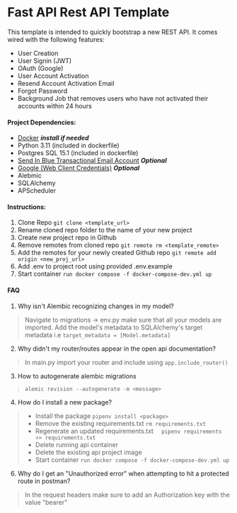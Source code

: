 # Fast API Rest API Template

This template is intended to quickly bootstrap a new REST API. It comes wired with the following features:

* User Creation
* User Signin (JWT)
* OAuth (Google)
* User Account Activation
* Resend Account Activation Email
* Forgot Password
* Background Job that removes users who have not activated their accounts within 24 hours


#### Project Dependencies:
* [Docker](https://www.docker.com/products/docker-desktop/) **_install if needed_**
* Python 3.11 (included in dockerfile)
* Postgres SQL 15.1 (included in dockerfile)
* [Send In Blue Transactional Email Account](https://account-app.sendinblue.com/account/login) **_Optional_**
* [Google (Web Client Credentials)](https://console.developers.google.com/apis) **_Optional_**
* Alebmic 
* SQLAlchemy
* APScheduler


#### Instructions:
1. Clone Repo
`git clone <template_url>`
2. Rename cloned repo folder to the name of your new project
3. Create new project repo in Github
4. Remove remotes from cloned repo
`git remote rm <template_remote>`
5. Add the remotes for your newly created Github repo
`git remote add origin <new_proj_url>`
6. Add .env to project root using provided .env.example
7. Start container
`run docker compose -f docker-compose-dev.yml up`

#### FAQ

1. Why isn't Alembic recognizing changes in my model?
> Navigate to migrations -> env.py make sure that all your models are imported. Add the model's metadata to SQLAlchemy's target metadata i.e 
`target_metadata = [Model.metadata]`

2. Why didn't my router/routes appear in the open api documentation?
> In main.py import your router and include using `app.include_router()`

3. How to autogenerate alembic migrations
> `alemic revision --autogenerate -m <message>`

4. How do I install a new package?
> * Install the package `pipenv install <package>`
> * Remove the existing requirements.txt `rm requirements.txt`
> * Regenerate an updated requirements.txt `  pipenv requirements >> requirements.txt`
> * Delete running api container
> * Delete the existing api project image
> * Start container `run docker compose -f docker-compose-dev.yml up`

6. Why do I get an "Unauthorized error" when attempting to hit a protected route in postman?

>In the request headers make sure to add an Authorization key with the value "bearer"